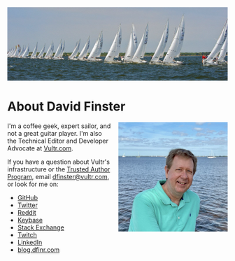 <img alt="header" src="images/header/1500x500.jpg">

# About David Finster

<img align="right" src="/images/Profile.jpg" style="height: 250px; padding-top: 0px; padding-left: 15px;" />

I'm a coffee geek, expert sailor, and not a great guitar player. I'm also the Technical Editor and Developer Advocate at [Vultr.com](https://www.vultr.com).

If you have a question about Vultr's infrastructure or the [Trusted Author Program](https://www.vultr.com/docs/trusted-author-program), email [dfinster@vultr.com](mailto:dfinster@vultr.com), or look for me on:

* [GitHub](https://github.com/dfinr)
* [Twitter](https://twitter.com/dfinr)
* [Reddit](https://www.reddit.com/user/dfinr)
* [Keybase](https://keybase.io/dfinr)
* [Stack Exchange](https://stackexchange.com/users/18149210/david-finster?tab=accounts)
* [Twitch](https://www.twitch.tv/dfinr)
* [LinkedIn](https://www.linkedin.com/in/dfinr/)
* [blog.dfinr.com](https://blog.dfinr.com/)